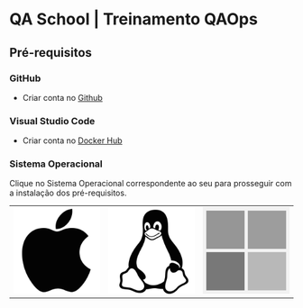 # QA School | Treinamento QAOps

## Pré-requisitos

### GitHub

- Criar conta no [Github](https://github.com)

### Visual Studio Code

- Criar conta no [Docker Hub](https://hub.docker.com)

### Sistema Operacional

Clique no Sistema Operacional correspondente ao seu para prosseguir com a instalação dos pré-requisitos.

<table>
  <tr>
    <td>
      <a href="macos/README.md">
        <img src="images/apple.png" alt="macOS" />
      </a>
    </td>
    <td>
      <a href="linux/README.md">
        <img src="images/linux.png" alt="Ubuntu" />
      </a>
    </td>
    <td>
      <a href="windows/README.md">
        <img src="images/windows.png" alt="Windows">
      </a>
    </td>
  </tr>
</table>
